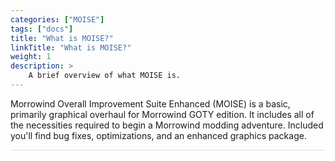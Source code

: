 ```yaml
---
categories: ["MOISE"]
tags: ["docs"] 
title: "What is MOISE?"
linkTitle: "What is MOISE?"
weight: 1
description: >
    A brief overview of what MOISE is.
---
```


Morrowind Overall Improvement Suite Enhanced (MOISE) is a basic, primarily graphical overhaul for Morrowind GOTY edition. It includes all of the necessities required to begin a Morrowind modding adventure. Included you'll find bug fixes, optimizations, and an enhanced graphics package.

<hr style="background-color: #dee2e6;"></hr>